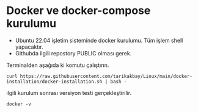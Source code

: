 # Docker ve docker-compose kurulumu

- Ubuntu 22.04 işletim sisteminde docker kurulumu. Tüm işlem shell yapacaktır.
- Githubda ilgili repostory PUBLIC olması gerek.

Terminalden aşağıda ki komutu çalıştırın.

```
curl https://raw.githubusercontent.com/tarikakbay/Linux/main/docker-installation/docker-installation.sh | bash -
```

ilgili kurulum sonrası versiyon testi gerçekleştirilir.

```
docker -v
```